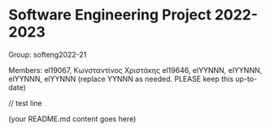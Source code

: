 # Software Engineering Project 2022-2023

Group: softeng2022-21

Members: el19067, Κωνσταντίνος Χριστάκης el19646, elYYNNN, elYYNNN, elYYNNN, elYYNNN (replace YYNNN as needed. PLEASE keep this up-to-date)

// test line
  
  
(your README.md content goes here)

